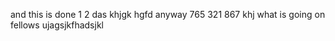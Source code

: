 and this is done 
1
2
das
khjgk
hgfd
anyway
765
321
867
khj
what is going on fellows
ujagsjkfhadsjkl
